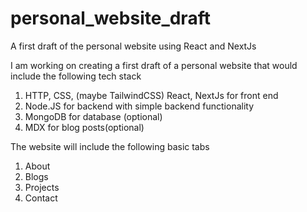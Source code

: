# personal_website_draft

A first draft of the personal website using React and NextJs

I am working on creating a first draft of a personal website that would include the following tech stack
1. HTTP, CSS, (maybe TailwindCSS) React, NextJs for front end 
2. Node.JS for backend with simple backend functionality
3. MongoDB for database (optional)
4. MDX for blog posts(optional)

The website will include the following basic tabs
1. About
2. Blogs
3. Projects
4. Contact
